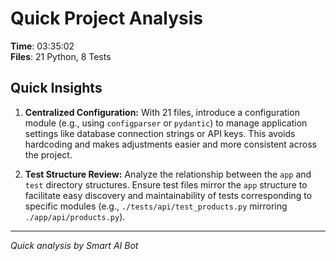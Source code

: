 # Quick Project Analysis

**Time**: 03:35:02  
**Files**: 21 Python, 8 Tests

## Quick Insights

1. **Centralized Configuration:** With 21 files, introduce a configuration module (e.g., using `configparser` or `pydantic`) to manage application settings like database connection strings or API keys. This avoids hardcoding and makes adjustments easier and more consistent across the project.

2. **Test Structure Review:** Analyze the relationship between the `app` and `test` directory structures. Ensure test files mirror the `app` structure to facilitate easy discovery and maintainability of tests corresponding to specific modules (e.g., `./tests/api/test_products.py` mirroring `./app/api/products.py`).


---
*Quick analysis by Smart AI Bot*
